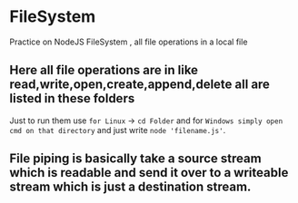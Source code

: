 # FileSystem

Practice on NodeJS FileSystem , all file operations in a local file

## Here all file operations are in like read,write,open,create,append,delete all are listed in these folders

Just to run them use `for Linux` -> `cd Folder` and for `Windows simply open cmd on that directory`
and just write `node 'filename.js'`.

## File piping is basically take a source stream which is readable and send it over to a writeable stream which is just a destination stream.
